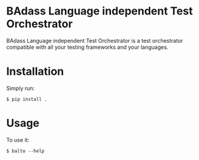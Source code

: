 # BAdass Language independent Test Orchestrator

BAdass Language independent Test Orchestrator is a test orchestrator
compatible with all your testing frameworks and your languages.

# Installation

Simply run:

    $ pip install .

# Usage

To use it:

    $ balto --help

